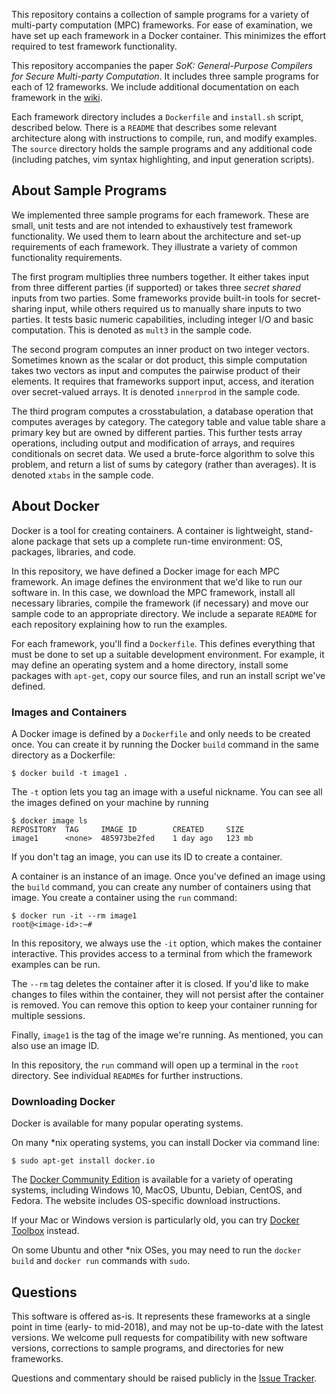 This repository contains a collection of sample programs for a variety of multi-party computation (MPC) frameworks. For ease of examination, we have set up each framework in a Docker container. This minimizes the effort required to test framework functionality.

This repository accompanies the paper _SoK: General-Purpose Compilers for Secure Multi-party Computation_.  It includes three sample programs for each of 12 frameworks. We include additional documentation on each framework in the [wiki](https://github.com/mpc-sok/frameworks/wiki).

Each framework directory includes a `Dockerfile` and `install.sh` script, described below. There is a `README` that describes some relevant architecture along with instructions to compile, run, and modify examples. The `source` directory holds the sample programs and any additional code (including patches, vim syntax highlighting, and input generation scripts).

## About Sample Programs
We implemented three sample programs for each framework. These are small, unit tests and are not intended to exhaustively test framework functionality. We used them to learn about the architecture and set-up requirements of each framework. They illustrate a variety of common functionality requirements.

The first program multiplies three numbers together. It either takes input from three different parties (if supported) or takes three _secret shared_ inputs from two parties. Some frameworks provide built-in tools for secret-sharing input, while others required us to manually share inputs to two parties. It tests basic numeric capabilities, including integer I/O and basic computation. This is denoted as `mult3` in the sample code.

The second program computes an inner product on two integer vectors. Sometimes known as the scalar or dot product, this simple computation takes two vectors as input and computes the pairwise product of their elements. It requires that frameworks support input, access, and iteration over secret-valued arrays.  It is denoted `innerprod` in the sample code.

The third program computes a crosstabulation, a database operation that computes averages by category. The category table and value table share a primary key but are owned by different parties. This further tests array operations, including output and modification of arrays, and requires conditionals on secret data. We used a brute-force algorithm to solve this problem, and return a list of sums by category (rather than averages). It is denoted `xtabs` in the sample code.

## About Docker

Docker is a tool for creating containers. A container is lightweight, stand-alone package that sets up a complete run-time environment: OS, packages, libraries, and code. 

In this repository, we have defined a Docker image for each MPC framework. An image defines the environment that we'd like to run our software in. In this case, we download the MPC framework, install all necessary libraries, compile the framework (if necessary) and move our sample code to an appropriate directory. We include a separate `README` for each repository explaining how to run the examples.

For each framework, you'll find a `Dockerfile`. This defines everything that must be done to set up a suitable development environment. For example, it may define an operating system and a home directory, install some packages with `apt-get`, copy our source files, and run an install script we've defined.

### Images and Containers

A Docker image is defined by a `Dockerfile` and only needs to be created once. You can create it by running the Docker `build` command in the same directory as a Dockerfile:
```
$ docker build -t image1 .
```
The `-t` option lets you tag an image with a useful nickname. You can see all the images defined on your machine by running
```
$ docker image ls
REPOSITORY	TAG		IMAGE ID		CREATED		SIZE
image1		<none>	485973be2fed	1 day ago	123 mb
```

If you don't tag an image, you can use its ID to create a container.

A container is an instance of an image. Once you've defined an image using the `build` command, you can create any number of containers using that image. You create a container using the `run` command:
```
$ docker run -it --rm image1
root@<image-id>:~#
```
In this repository, we always use the `-it` option, which makes the container interactive. This provides access to a terminal from which the framework examples can be run.

The `--rm` tag deletes the container after it is closed. If you'd like to make changes to files within the container, they will not persist after the container is removed. You can remove this option to keep your container running for multiple sessions. 

Finally, `image1` is the tag of the image we're running. As mentioned, you can also use an image ID.

In this repository, the `run` command will open up a terminal in the `root` directory. See individual `README`s for further instructions.

### Downloading Docker

Docker is available for many popular operating systems. 

On many \*nix operating systems, you can install Docker via command line:
```
$ sudo apt-get install docker.io
```

The [Docker Community Edition](https://store.docker.com/search?type=edition&offering=community) is available for a variety of operating systems, including Windows 10, MacOS, Ubuntu, Debian, CentOS, and Fedora. The website includes OS-specific download instructions.

If your Mac or Windows version is particularly old, you can try [Docker Toolbox](https://docs.docker.com/toolbox/overview/) instead.

On some Ubuntu and other \*nix OSes, you may need to run the `docker build` and `docker run` commands with `sudo`.

## Questions
This software is offered as-is. It represents these frameworks at a single point in time (early- to mid-2018), and may not be up-to-date with the latest versions. We welcome pull requests for compatibility with new software versions, corrections to sample programs, and directories for new frameworks.

Questions and commentary should be raised publicly in the [Issue Tracker](https://github.com/MPC-SoK/frameworks/issues). 

